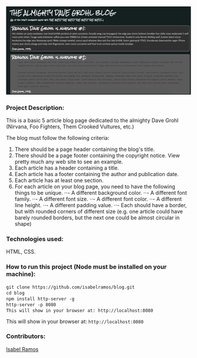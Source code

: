 ![Blog Screenshot](https://raw.githubusercontent.com/isabelramos/blog/master/blog-screenshot.png)
### Project Description:

This is a basic 5 article blog page dedicated to the almighty Dave Grohl (Nirvana, Foo Fighters, Them Crooked Vultures, etc.)

The blog must follow the following criteria:

1. There should be a page header containing the blog's title.
2. There should be a page footer containing the copyright notice. View pretty much any web site to see an example.
3. Each article has a header containing a title.
4. Each article has a footer containing the author and publication date.
5. Each article has at least one section.
6. For each article on your blog page, you need to have the following things to be unique.
⋅⋅- A different background color.
⋅⋅- A different font family.
⋅⋅- A different font size.
⋅⋅- A different font color.
⋅⋅- A different line height.
⋅⋅- A different padding value.
⋅⋅- Each should have a border, but with rounded corners of different size (e.g. one article could have barely rounded borders, but the next one could be almost circular in shape)

### Technologies used:

HTML, CSS.

### How to run this project (Node must be installed on your machine):

```
git clone https://github.com/isabelramos/blog.git
cd blog
npm install http-server -g
http-server -p 8080
This will show in your browser at: http://localhost:8080
```
This will show in your browser at: `http://localhost:8080`

### Contributors:
[Isabel Ramos](https://github.com/isabelramos)